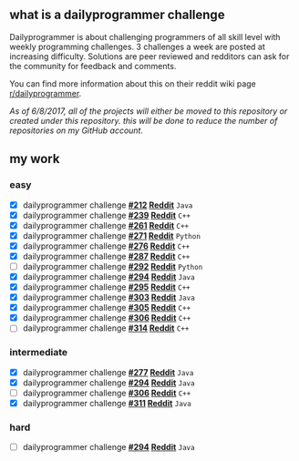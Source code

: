 ## what is a dailyprogrammer challenge

Dailyprogrammer is about challenging programmers of all skill level with weekly programming challenges. 3 challenges a week are posted at increasing difficulty. Solutions are peer reviewed and redditors can ask for the community for feedback and comments.

You can find more information about this on their reddit wiki page [r/dailyprogrammer](https://www.reddit.com/r/dailyprogrammer/wiki/index).

_As of 6/8/2017, all of the projects will either be moved to this repository or created under this repository. this will be done to reduce the number of repositories on my GitHub account._

## my work

### easy
- [x] dailyprogrammer challenge **[#212](https://github.com/ajchili/dailyprogrammer-challenges/tree/master/challenges/easy/212) [Reddit](https://www.reddit.com/r/dailyprogrammer/comments/341c03/20150427_challenge_212_easy_r%C3%B6varspr%C3%A5ket/)** `Java`
- [x] dailyprogrammer challenge **[#239](https://github.com/ajchili/dailyprogrammer-challenges/tree/master/challenges/easy/239) [Reddit](https://www.reddit.com/r/dailyprogrammer/comments/3r7wxz/20151102_challenge_239_easy_a_game_of_threes/)** `C++`
- [x] dailyprogrammer challenge **[#261](https://github.com/ajchili/dailyprogrammer-challenges/tree/master/challenges/easy/261) [Reddit](https://www.reddit.com/r/dailyprogrammer/comments/4dccix/20160404_challenge_261_easy_verifying_3x3_magic/)** `C++`
- [x] dailyprogrammer challenge **[#271](https://github.com/ajchili/dailyprogrammer-challenges/tree/master/challenges/easy/271.py) [Reddit](https://www.reddit.com/r/dailyprogrammer/comments/4nvrnx/20160613_challenge_271_easy_critical_hit/)** `Python`
- [x] dailyprogrammer challenge **[#276](https://github.com/ajchili/dailyprogrammer-challenges/tree/master/challenges/easy/276) [Reddit](https://www.reddit.com/r/dailyprogrammer/comments/4tetif/20160718_challenge_276_easy_recktangles/)** `C++`
- [x] dailyprogrammer challenge **[#287](https://github.com/ajchili/dailyprogrammer-challenges/tree/master/challenges/easy/287) [Reddit](https://www.reddit.com/r/dailyprogrammer/comments/56tbds/20161010_challenge_287_easy_kaprekars_routine/)** `C++`
- [ ] dailyprogrammer challenge **[#292](https://github.com/ajchili/dailyprogrammer-challenges/tree/master/challenges/easy/292.py) [Reddit](https://www.reddit.com/r/dailyprogrammer/comments/5d1l7v/20161115_challenge_292_easy_increasing_range/)** `Python`
- [x] dailyprogrammer challenge **[#294](https://github.com/ajchili/dailyprogrammer-challenges/tree/master/challenges/easy/294) [Reddit](https://www.reddit.com/r/dailyprogrammer/comments/5go843/20161205_challenge_294_easy_rack_management_1/)** `Java`
- [x] dailyprogrammer challenge **[#295](https://github.com/ajchili/dailyprogrammer-challenges/tree/master/challenges/easy/295) [Reddit](https://www.reddit.com/r/dailyprogrammer/comments/5hy8sm/20161212_challenge_295_easy_letter_by_letter/)** `C++`
- [x] dailyprogrammer challenge **[#303](https://github.com/ajchili/dailyprogrammer-challenges/tree/master/challenges/easy/303) [Reddit](https://www.reddit.com/r/dailyprogrammer/comments/5vb1wf/20170221_challenge_303_easy_ricochet/)** `Java`
- [x] dailyprogrammer challenge **[#305](https://github.com/ajchili/dailyprogrammer-challenges/tree/master/challenges/easy/305) [Reddit](https://www.reddit.com/r/dailyprogrammer/comments/5xu7sz/20170306_challenge_305_easy_permutation_base/)** `C++`
- [x] dailyprogrammer challenge **[#306](https://github.com/ajchili/dailyprogrammer-challenges/tree/master/challenges/easy/306) [Reddit](https://www.reddit.com/r/dailyprogrammer/comments/5z4f3z/20170313_challenge_306_easy_pandigital_roman/)** `C++`
- [ ] dailyprogrammer challenge **[#314](https://github.com/ajchili/dailyprogrammer-challenges/tree/master/challenges/easy/314) [Reddit](https://www.reddit.com/r/dailyprogrammer/comments/69y21t/20170508_challenge_314_easy_concatenated_integers/?utm_content=title&utm_medium=hot&utm_source=reddit&utm_name=dailyprogrammer)** `C++`

### intermediate
- [x] dailyprogrammer challenge **[#277](https://github.com/ajchili/dailyprogrammer-challenges/tree/master/challenges/intermediate/277) [Reddit](https://github.com/ajchili/dailyprogrammer-challenges/tree/master/challenges/intermediate/277)** `Java`
- [x] dailyprogrammer challenge **[#294](https://github.com/ajchili/dailyprogrammer-challenges/tree/master/challenges/intermediate/294) [Reddit](https://www.reddit.com/r/dailyprogrammer/comments/5h40ml/20161207_challenge_294_intermediate_rack/)** `Java`
- [ ] dailyprogrammer challenge **[#306](https://github.com/ajchili/dailyprogrammer-challenges/tree/master/challenges/intermediate/306) [Reddit](https://www.reddit.com/r/dailyprogrammer/comments/5zj7e4/20170315_challenge_306_intermediate_gray_code/)** `C++`
- [x] dailyprogrammer challenge **[#311](https://github.com/ajchili/dailyprogrammer-challenges/tree/master/challenges/intermediate/311) [Reddit](https://www.reddit.com/r/dailyprogrammer/comments/669u44/20170419_challenge_311_intermediate_ipv4_subnet/)** `Java`

### hard
- [ ] dailyprogrammer challenge **[#294](https://github.com/ajchili/dailyprogrammer-challenges/tree/master/challenges/hard/294) [Reddit](https://www.reddit.com/r/dailyprogrammer/comments/5hcd0x/20161209_challenge_294_hard_rack_management_3/)** `Java`
